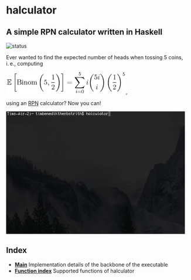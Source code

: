 # halculator
A simple RPN calculator written in Haskell
---
![status](https://travis-ci.org/tim6her/halculator.svg?branch=master)

Ever wanted to find the expected number of heads when 
tossing 5 coins, i. e., computing

![expected value](imgs/binom.png),

using an [RPN](https://en.wikipedia.org/wiki/Reverse_Polish_notation) calculator? Now you can!

![screen2](imgs/screen2.gif)

## Index
* [**Main**](docs/Main.html) Implementation details of the backbone of the executable
* [**Function index**](functions.html) Supported functions of halculator